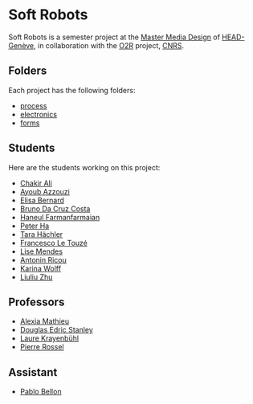 # Soft Robots
Soft Robots is a semester project at the [Master Media Design](https://www.hesge.ch/head/formations-recherche/master-en-media-design) of [HEAD-Genève](http://hesge.ch/head), in collaboration with the [O2R](https://www.cnrs.fr/fr/pepr/robotique-organique-o2r) project, [CNRS](https://www.cnrs.fr/).

## Folders
Each project has the following folders:
- [process](/process/)
- [electronics](/electronics/)
- [forms](/forms/)

## Students
Here are the students working on this project:
- [Chakir Ali](https://github.com/ChakirALIEdu/head-md-soft-robots)
- [Ayoub Azzouzi]()
- [Elisa Bernard]()
- [Bruno Da Cruz Costa]()
- [Haneul Farmanfarmaian]()
- [Peter Ha]()
- [Tara Hächler]()
- [Francesco Le Touzé]()
- [Lise Mendes](https://github.com/lisem34/Soft-Robotic)
- [Antonin Ricou]()
- [Karina Wolff]()
- [Liuliu Zhu](https://github.com/LiuliuLexie/head-md-softrobotics)

## Professors
- [Alexia Mathieu](https://www.hesge.ch/head/annuaire/alexia-mathieu)
- [Douglas Edric Stanley](https://abstractmachine.net)
- [Laure Krayenbühl](https://www.a-projectstudio.ch/en/lang)
- [Pierre Rossel](https://github.com/prossel)

## Assistant
- [Pablo Bellon]()
